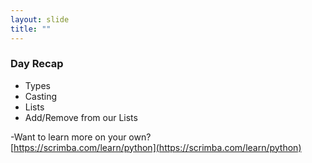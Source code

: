 ```yaml
---
layout: slide
title: ""
---
```

### Day Recap

- Types
- Casting
- Lists
- Add/Remove from our Lists


-Want to learn more on your own?<br/>
[https://scrimba.com/learn/python](https://scrimba.com/learn/python)
